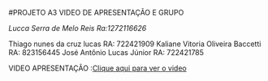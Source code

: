 #PROJETO A3 VIDEO DE APRESENTAÇÃO E GRUPO

*Lucca Serra de Melo Reis*
*Ra:1272116626*

Thiago nunes da cruz lucas
RA: 722421909
Kaliane Vitoria Oliveira Baccetti 
RA: 823156445
José Antônio Lucas Júnior 
RA: 722421785

VIDEO APRESENTAÇÃO :<a href="https://drive.google.com/file/d/1CvBXP-r9AEKCsuKeivsFSK_sbhKQ_-4_/view?usp=drive_link">Clique aqui para ver o video</a>

 
